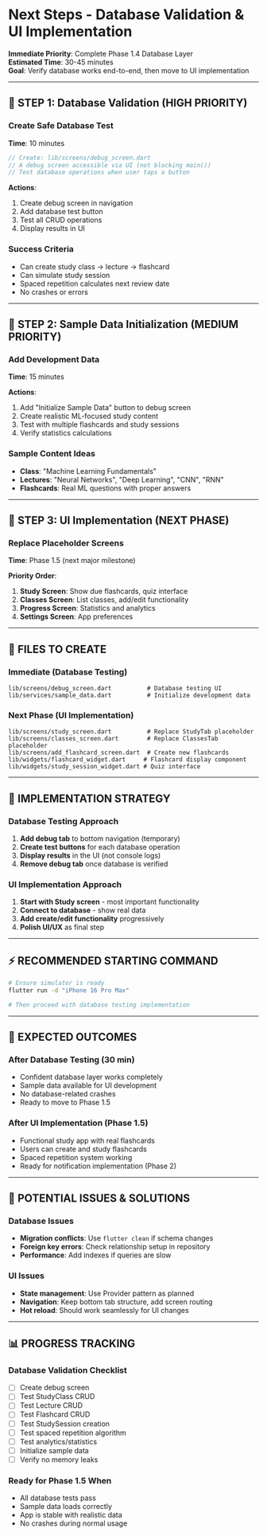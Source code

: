 # Next Steps - Database Validation & UI Implementation

**Immediate Priority**: Complete Phase 1.4 Database Layer  
**Estimated Time**: 30-45 minutes  
**Goal**: Verify database works end-to-end, then move to UI implementation

---

## 🎯 STEP 1: Database Validation (HIGH PRIORITY)

### Create Safe Database Test
**Time**: 10 minutes

```dart
// Create: lib/screens/debug_screen.dart
// A debug screen accessible via UI (not blocking main())
// Test database operations when user taps a button
```

**Actions**:
1. Create debug screen in navigation
2. Add database test button
3. Test all CRUD operations
4. Display results in UI

### Success Criteria
- Can create study class → lecture → flashcard
- Can simulate study session
- Spaced repetition calculates next review date
- No crashes or errors

---

## 🎯 STEP 2: Sample Data Initialization (MEDIUM PRIORITY)

### Add Development Data
**Time**: 15 minutes

**Actions**:
1. Add "Initialize Sample Data" button to debug screen
2. Create realistic ML-focused study content
3. Test with multiple flashcards and study sessions
4. Verify statistics calculations

### Sample Content Ideas
- **Class**: "Machine Learning Fundamentals"
- **Lectures**: "Neural Networks", "Deep Learning", "CNN", "RNN" 
- **Flashcards**: Real ML questions with proper answers

---

## 🎯 STEP 3: UI Implementation (NEXT PHASE)

### Replace Placeholder Screens
**Time**: Phase 1.5 (next major milestone)

**Priority Order**:
1. **Study Screen**: Show due flashcards, quiz interface
2. **Classes Screen**: List classes, add/edit functionality  
3. **Progress Screen**: Statistics and analytics
4. **Settings Screen**: App preferences

---

## 📁 FILES TO CREATE

### Immediate (Database Testing)
```
lib/screens/debug_screen.dart          # Database testing UI
lib/services/sample_data.dart          # Initialize development data
```

### Next Phase (UI Implementation)
```
lib/screens/study_screen.dart          # Replace StudyTab placeholder
lib/screens/classes_screen.dart        # Replace ClassesTab placeholder
lib/screens/add_flashcard_screen.dart  # Create new flashcards
lib/widgets/flashcard_widget.dart     # Flashcard display component
lib/widgets/study_session_widget.dart # Quiz interface
```

---

## 🔧 IMPLEMENTATION STRATEGY

### Database Testing Approach
1. **Add debug tab** to bottom navigation (temporary)
2. **Create test buttons** for each database operation
3. **Display results** in the UI (not console logs)
4. **Remove debug tab** once database is verified

### UI Implementation Approach
1. **Start with Study screen** - most important functionality
2. **Connect to database** - show real data
3. **Add create/edit functionality** progressively
4. **Polish UI/UX** as final step

---

## ⚡ RECOMMENDED STARTING COMMAND

```bash
# Ensure simulator is ready
flutter run -d "iPhone 16 Pro Max"

# Then proceed with database testing implementation
```

---

## 🎯 EXPECTED OUTCOMES

### After Database Testing (30 min)
- Confident database layer works completely
- Sample data available for UI development
- No database-related crashes
- Ready to move to Phase 1.5

### After UI Implementation (Phase 1.5)
- Functional study app with real flashcards
- Users can create and study flashcards
- Spaced repetition system working
- Ready for notification implementation (Phase 2)

---

## 🚨 POTENTIAL ISSUES & SOLUTIONS

### Database Issues
- **Migration conflicts**: Use `flutter clean` if schema changes
- **Foreign key errors**: Check relationship setup in repository
- **Performance**: Add indexes if queries are slow

### UI Issues
- **State management**: Use Provider pattern as planned
- **Navigation**: Keep bottom tab structure, add screen routing
- **Hot reload**: Should work seamlessly for UI changes

---

## 📊 PROGRESS TRACKING

### Database Validation Checklist
- [ ] Create debug screen
- [ ] Test StudyClass CRUD
- [ ] Test Lecture CRUD  
- [ ] Test Flashcard CRUD
- [ ] Test StudySession creation
- [ ] Test spaced repetition algorithm
- [ ] Test analytics/statistics
- [ ] Initialize sample data
- [ ] Verify no memory leaks

### Ready for Phase 1.5 When
- All database tests pass
- Sample data loads correctly
- App is stable with realistic data
- No crashes during normal usage